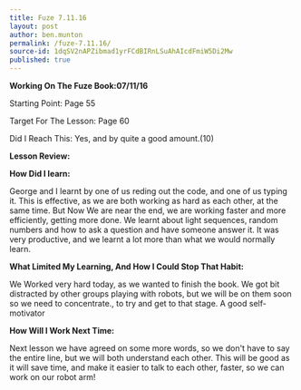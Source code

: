 ```yaml
---
title: Fuze 7.11.16
layout: post
author: ben.munton
permalink: /fuze-7.11.16/
source-id: 1dqSV2nAPZibmad1yrFCdBIRnLSuAhAIcdFmiW5Di2Mw
published: true
---
```

**Working On The Fuze Book:07/11/16**

Starting Point: Page 55

Target For The Lesson: Page 60

Did I Reach This: Yes, and by quite a good amount.(10)

**Lesson Review:**

**How Did I learn:**

George and I learnt by one of us reding out the code, and one of us typing it. This is effective, as we are both working as hard as each other, at the same time. But Now We are near the end, we are working faster and more efficiently, getting more done. We learnt about light sequences, random numbers and how to ask a question and have someone answer it.  It was very productive, and we learnt a lot more than what we would normally learn.

**What Limited My Learning, And How I Could Stop That Habit:**

We Worked very hard today, as we wanted to finish the book. We got  bit distracted by other groups playing with robots, but we will be on them soon so we need to concentrate., to try and get to that stage. A good self-motivator

**How Will I Work Next Time:**

Next lesson we have agreed on some more words, so we don't have to say the entire line, but we will both understand each other. This will be good as it will save time, and make it easier to talk to each other, faster, so we can work on our robot arm!

